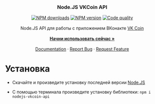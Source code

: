 <br />
<p align="center">
  <h3 align="center">Node.JS VKCoin API</h3>
  <p align="center">
    <a href="https://www.npmjs.com/package/nodejs-vkcoin-api"><img src="https://img.shields.io/npm/dt/nodejs-vkcoin-api.svg?style=flat-square" alt="NPM downloads"></a>
    <a href="https://www.npmjs.com/package/nodejs-vkcoin-api"><img src="https://img.shields.io/npm/v/nodejs-vkcoin-api.svg?style=flat-square" alt="NPM version"></a>
    <a href="https://www.codacy.com/app/aeonix/nodejs-vkcoin-api"><img src="https://img.shields.io/codacy/grade/04a36b24323a4092b61f03497ebab347.svg?style=flat-square" alt="Code quality"></a>
    <br />
    <br />
    Node.JS API для работы с приложением ВКонакте <a href="https://vk.com/coin">VK Coin</a>
    <br />
    <br />
    <a href="https://github.com/cursedseal/Node.JS-VK-Coin-API"><strong>Начни использовать сейчас »</strong></a>
    <br />
    <br />
    <a href="https://github.com/cursedseal/Node.JS-VK-Coin-API/tree/master/docs">Documentation</a>
    ·
    <a href="https://github.com/cursedseal/Node.JS-VK-Coin-API/issues">Report Bug</a>
    ·
    <a href="https://github.com/cursedseal/Node.JS-VK-Coin-API/issues">Request Feature</a>
  </p>
</p>

# Установка

* Скачайте и произведите установку последней версии [Node.JS](https://nodejs.org/)

* С помощью терминала произведите установку библиотеки: `npm i nodejs-vkcoin-api`
